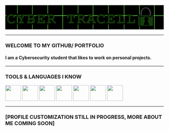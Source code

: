 <img src="/IMG_0525.PNG" alt="banner" />

---

### WELCOME TO MY GITHUB/ PORTFOLIO

#### I am a Cybersecurity student that likes to work on personal projects.

---

### TOOLS & LANGUAGES I KNOW

<p>
<img height="50" width="50" src="https://simpleicons.org/icons/linux.svg" />
<img height="50" width="50" src="https://simpleicons.org/icons/gnubash.svg" />
<img height="50" width="50" src="https://simpleicons.org/icons/python.svg" />
<img height="50" width="50" src="https://simpleicons.org/icons/kalilinux.svg" />
<img height="50" width="50" src="https://simpleicons.org/icons/qubesos.svg" />
<img height="50" width="50" src="https://simpleicons.org/icons/wireshark.svg" />
 <img height="50" width="50" src="https://simpleicons.org/icons/owasp.svg" />
</p>

---
### [PROFILE CUSTOMIZATION STILL IN PROGRESS, MORE ABOUT ME COMING SOON]
